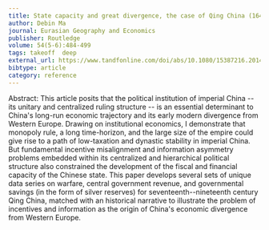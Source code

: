 ```yaml
---
title: State capacity and great divergence, the case of Qing China (1644--1911)
author: Debin Ma
journal: Eurasian Geography and Economics
publisher: Routledge
volume: 54(5-6):484-499
tags: takeoff  deep
external_url: https://www.tandfonline.com/doi/abs/10.1080/15387216.2014.907530
bibtype: article
category: reference
---
```

Abstract:  This article posits that the political institution of imperial China -- its unitary and centralized ruling structure -- is an essential determinant to China's long-run economic trajectory and its early modern divergence from Western Europe. Drawing on institutional economics, I demonstrate that monopoly rule, a long time-horizon, and the large size of the empire could give rise to a path of low-taxation and dynastic stability in imperial China. But fundamental incentive misalignment and information asymmetry problems embedded within its centralized and hierarchical political structure also constrained the development of the fiscal and financial capacity of the Chinese state. This paper develops several sets of unique data series on warfare, central government revenue, and governmental savings (in the form of silver reserves) for seventeenth--nineteenth century Qing China, matched with an historical narrative to illustrate the problem of incentives and information as the origin of China's economic divergence from Western Europe. 
